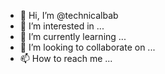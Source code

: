 - 👋 Hi, I’m @technicalbab
- 👀 I’m interested in ...
- 🌱 I’m currently learning ...
- 💞️ I’m looking to collaborate on ...
- 📫 How to reach me ...

<!---
technicalbab/technicalbab is a ✨ special ✨ repository because its `README.md` (this file) appears on your GitHub profile.
You can click the Preview link to take a look at your changes.
--->
